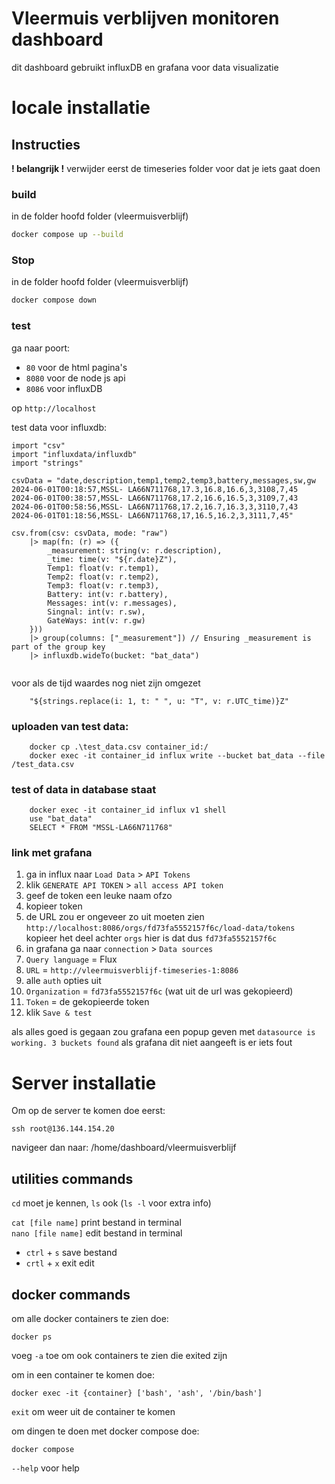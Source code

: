 # Vleermuis verblijven monitoren dashboard
dit dashboard gebruikt influxDB en grafana voor data visualizatie


# locale installatie

## Instructies
**! belangrijk !** verwijder eerst de timeseries folder voor dat je iets gaat doen

### build
in de folder hoofd folder (vleermuisverblijf)
```bash
docker compose up --build
```

### Stop
in de folder hoofd folder (vleermuisverblijf)
```bash
docker compose down
```

### test
ga naar poort:
 - `80` voor de html pagina's
 - `8080` voor de node js api
 - `8086` voor influxDB

op `http://localhost`


test data voor influxdb:
```
import "csv"
import "influxdata/influxdb"
import "strings"

csvData = "date,description,temp1,temp2,temp3,battery,messages,sw,gw
2024-06-01T00:18:57,MSSL- LA66N711768,17.3,16.8,16.6,3,3108,7,45
2024-06-01T00:38:57,MSSL- LA66N711768,17.2,16.6,16.5,3,3109,7,43
2024-06-01T00:58:56,MSSL- LA66N711768,17.2,16.7,16.3,3,3110,7,43
2024-06-01T01:18:56,MSSL- LA66N711768,17,16.5,16.2,3,3111,7,45"

csv.from(csv: csvData, mode: "raw")
    |> map(fn: (r) => ({
        _measurement: string(v: r.description),
        _time: time(v: "${r.date}Z"),
        Temp1: float(v: r.temp1),
        Temp2: float(v: r.temp2),
        Temp3: float(v: r.temp3),
        Battery: int(v: r.battery),
        Messages: int(v: r.messages),
        Singnal: int(v: r.sw),
        GateWays: int(v: r.gw)
    }))
    |> group(columns: ["_measurement"]) // Ensuring _measurement is part of the group key
    |> influxdb.wideTo(bucket: "bat_data")


```

voor als de tijd waardes nog niet zijn omgezet

        "${strings.replace(i: 1, t: " ", u: "T", v: r.UTC_time)}Z"

### uploaden van test data:

        docker cp .\test_data.csv container_id:/
        docker exec -it container_id influx write --bucket bat_data --file /test_data.csv

### test of data in database staat

        docker exec -it container_id influx v1 shell
        use "bat_data"
        SELECT * FROM "MSSL-LA66N711768"

### link met grafana

1. ga in influx naar `Load Data` > `API Tokens`
2. klik `GENERATE API TOKEN` > `all access API token`
3. geef de token een leuke naam ofzo
4. kopieer token
5. de URL zou er ongeveer zo uit moeten zien `http://localhost:8086/orgs/fd73fa5552157f6c/load-data/tokens`
    kopieer het deel achter `orgs` hier is dat dus `fd73fa5552157f6c`
6. in grafana ga naar `connection` > `Data sources` 
7. `Query language` = Flux
8. `URL` = `http://vleermuisverblijf-timeseries-1:8086`
9. alle `auth` opties uit
10. `Organization` = `fd73fa5552157f6c` (wat uit de url was gekopieerd)
11. `Token` = de gekopieerde token
12. klik `Save & test`

als alles goed is gegaan zou grafana een popup geven met `datasource is working. 3 buckets found`
als grafana dit niet aangeeft is er iets fout

# Server installatie

Om op de server te komen doe eerst:
	
	ssh root@136.144.154.20

navigeer dan naar: /home/dashboard/vleermuisverblijf

## utilities commands

`cd` moet je kennen,
`ls` ook (`ls -l` voor extra info)

`cat [file name]` print bestand in terminal <br>
`nano [file name]` edit bestand in terminal <br>
 - `ctrl` + `s` save bestand
 - `crtl` + `x` exit edit



## docker commands

om alle docker containers te zien doe:
	
	docker ps
	
voeg `-a` toe om ook containers te zien die exited zijn


om in een container te komen doe:
	
	docker exec -it {container} ['bash', 'ash', '/bin/bash']
	
`exit` om weer uit de container te komen

om dingen te doen met docker compose doe:

	docker compose

`--help` voor help